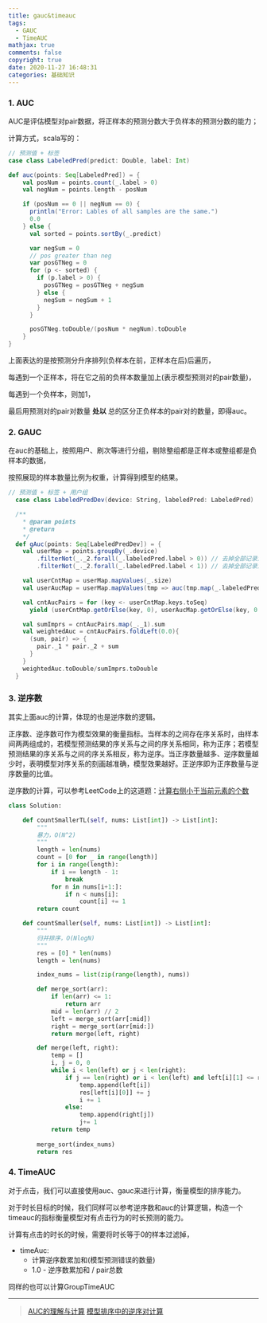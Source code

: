 ```yaml
---
title: gauc&timeauc
tags:
  - GAUC
  - TimeAUC
mathjax: true
comments: false
copyright: true
date: 2020-11-27 16:48:31
categories: 基础知识
---
```



### 1. AUC

AUC是评估模型对pair数据，将正样本的预测分数大于负样本的预测分数的能力；

计算方式，scala写的：

```scala
// 预测值 + 标签
case class LabeledPred(predict: Double, label: Int)

def auc(points: Seq[LabeledPred]) = {
    val posNum = points.count(_.label > 0)
    val negNum = points.length - posNum

    if (posNum == 0 || negNum == 0) {
      println("Error: Lables of all samples are the same.")
      0.0
    } else {
      val sorted = points.sortBy(_.predict)

      var negSum = 0
      // pos greater than neg
      var posGTNeg = 0
      for (p <- sorted) {
        if (p.label > 0) {
          posGTNeg = posGTNeg + negSum
        } else {
          negSum = negSum + 1
        }
      }

      posGTNeg.toDouble/(posNum * negNum).toDouble
    }
}
```

上面表达的是按预测分升序排列(负样本在前，正样本在后)后遍历，

每遇到一个正样本，将在它之前的负样本数量加上(表示模型预测对的pair数量)，

每遇到一个负样本，则加1，

最后用预测对的pair对数量 **处以** 总的区分正负样本的pair对的数量，即得auc。


### 2. GAUC

在auc的基础上，按照用户、刷次等进行分组，剔除整组都是正样本或整组都是负样本的数据，

按照展现的样本数量比例为权重，计算得到模型的结果。

```scala
// 预测值 + 标签 + 用户组
  case class LabeledPredDev(device: String, labeledPred: LabeledPred)

  /**
    * @param points
    * @return
    */
  def gAuc(points: Seq[LabeledPredDev]) = {
    val userMap = points.groupBy(_.device)
        .filterNot(_._2.forall(_.labeledPred.label > 0)) // 去掉全部记录为正例的用户
        .filterNot(_._2.forall(_.labeledPred.label < 1)) // 去掉全部记录为负例的用户

    val userCntMap = userMap.mapValues(_.size)
    val userAucMap = userMap.mapValues(tmp => auc(tmp.map(_.labeledPred)))

    val cntAucPairs = for (key <- userCntMap.keys.toSeq)
      yield (userCntMap.getOrElse(key, 0), userAucMap.getOrElse(key, 0.0))

    val sumImprs = cntAucPairs.map(_._1).sum
    val weightedAuc = cntAucPairs.foldLeft(0.0){
      (sum, pair) => {
        pair._1 * pair._2 + sum
      }
    }
    weightedAuc.toDouble/sumImprs.toDouble
  }
```


### 3. 逆序数

其实上面auc的计算，体现的也是逆序数的逻辑。

正序数、逆序数可作为模型效果的衡量指标。当样本的之间存在序关系时，由样本间两两组成的，若模型预测结果的序关系与之间的序关系相同，称为正序；若模型预测结果的序关系与之间的序关系相反，称为逆序。当正序数量越多、逆序数量越少时，表明模型对序关系的刻画越准确，模型效果越好。正逆序即为正序数量与逆序数量的比值。

逆序数的计算，可以参考LeetCode上的这道题：[计算右侧小于当前元素的个数](https://leetcode-cn.com/problems/count-of-smaller-numbers-after-self/)


```python
class Solution:

    def countSmallerTL(self, nums: List[int]) -> List[int]:
        """
        暴力，O(N^2)
        """
        length = len(nums)
        count = [0 for _ in range(length)]
        for i in range(length):
            if i == length - 1:
                break
            for n in nums[i+1:]:
                if n < nums[i]:
                    count[i] += 1
        return count

    def countSmaller(self, nums: List[int]) -> List[int]:
        """
        归并排序，O(NlogN)
        """
        res = [0] * len(nums)
        length = len(nums)

        index_nums = list(zip(range(length), nums))

        def merge_sort(arr):
            if len(arr) <= 1:
                return arr
            mid = len(arr) // 2
            left = merge_sort(arr[:mid])
            right = merge_sort(arr[mid:])
            return merge(left, right)

        def merge(left, right):
            temp = []
            i, j = 0, 0
            while i < len(left) or j < len(right):
                if j == len(right) or i < len(left) and left[i][1] <= right[j][1]:
                    temp.append(left[i])
                    res[left[i][0]] += j
                    i += 1
                else:
                    temp.append(right[j])
                    j+= 1
            return temp
        
        merge_sort(index_nums)
        return res
```


### 4. TimeAUC

对于点击，我们可以直接使用auc、gauc来进行计算，衡量模型的排序能力。

对于时长目标的时候，我们同样可以参考逆序数和auc的计算逻辑，构造一个timeauc的指标衡量模型对有点击行为的时长预测的能力。

计算有点击的时长的时候，需要将时长等于0的样本过滤掉，

- timeAuc:
  - 计算逆序数累加和(模型预测错误的数量)
  - 1.0 - 逆序数累加和 / pair总数



同样的也可以计算GroupTimeAUC


--------------

> [AUC的理解与计算](https://zhuanlan.zhihu.com/p/37576578)
> [模型排序中的逆序对计算](https://www.jianshu.com/p/e9813ac25cb6)

